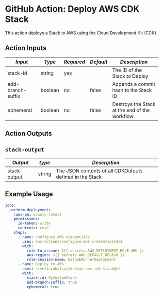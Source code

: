 # GitHub Action: Deploy AWS CDK Stack

This action deploys a Stack to AWS using the Cloud Development Kit (CDK).

## Action Inputs

| *Input*           | *Type*  | *Required* | *Default* | *Description*                                 |
|-------------------|---------|------------|-----------|-----------------------------------------------|
| stack-id          | string  | yes        |           | The ID of the Stack to Deploy                 |
| add-branch-suffix | boolean | no         | false     | Appends a commit hash to the Stack ID         |
| ephemeral         | boolean | no         | false     | Destroys the Stack at the end of the workflow |

## Action Outputs

## `stack-output`

| *Output*     | *type* | *Description*                                            |
|--------------|--------|----------------------------------------------------------|
| stack-output | string | The JSON contents of all CDKOutputs defined in the Stack |

## Example Usage

```yaml
jobs:
  perform-deployment:
    runs-on: ubuntu-latest
    permissions:
      id-token: write
      contents: read
    steps:
      - name: Configure AWS credentials
        uses: aws-actions/configure-aws-credentials@v3
        with:
          role-to-assume: ${{ secrets.AWS_DEPLOYMENT_ROLE_ARN }}
          aws-region: ${{ secrets.AWS_DEFAULT_REGION }}
          role-session-name: GithubRunnerDeployment
      - name: Deploy to AWS
        uses: rivelinrobotics/deploy-aws-cdk-stack@v1
        with:
          stack-id: MyCustomStack
          add-branch-suffix: true
          ephemeral: true
```
